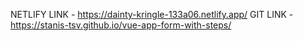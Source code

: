 NETLIFY LINK - https://dainty-kringle-133a06.netlify.app/
GIT LINK - https://stanis-tsv.github.io/vue-app-form-with-steps/
